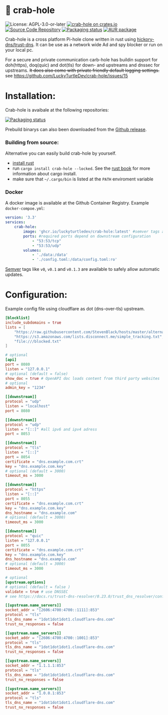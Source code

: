 # 🦀 crab-hole
![License: AGPL-3.0-or-later](https://img.shields.io/badge/license-AGPL--3.0--or--later-blue)
[![crab-hole on crates.io](https://img.shields.io/crates/v/crab-hole)](https://crates.io/crates/crab-hole)
[![Source Code Repository](https://img.shields.io/badge/Code-On%20GitHub-blue?logo=GitHub)](https://github.com/LuckyTurtleDev/crab-hole)
[![Packaging status](https://repology.org/badge/tiny-repos/crab-hole.svg)](https://repology.org/project/crab-hole/versions) 
[![AUR package](https://repology.org/badge/version-for-repo/aur/crab-hole.svg)](https://aur.archlinux.org/packages/crab-hole)

Crab-hole is a cross platform Pi-hole clone written in rust using [hickory-dns/trust-dns](https://github.com/hickory-dns/hickory-dns).
It can be use as a network wide Ad and spy blocker or run on your local pc.

For a secure and private communication carb-hole has buildin support for doh(https), doq(quic) and dot(tls) for down- and upstreams and dnssec for upstreams.
~~It does also come with private friendly default logging settings.~~ see https://github.com/LuckyTurtleDev/crab-hole/issues/15

# Installation: 
Crab-hole is avaibale at the following repositories:

[![Packaging status](https://repology.org/badge/vertical-allrepos/crab-hole.svg)](https://repology.org/project/crab-hole/versions)

Prebuild binarys can also been downloaded from the [Github release](https://github.com/LuckyTurtleDev/crab-hole/releases/latest).


### Building from source: 
Alternative you can easily build crab-hole by yourself.
* [install rust](https://www.rust-lang.org/tools/install)
* run `cargo install crab-hole --locked`.
See the [rust book](https://doc.rust-lang.org/cargo/commands/cargo-install.html) for more information about cargo install.
* make sure that `~/.cargo/bin` is listed at the `PATH` enviroment variable

### Docker
A docker image is available at the Github Container Registry.
Example `docker-compoe.yml`:
```yml
version: '3.3'
services:
    crab-hole:
        image: 'ghcr.io/luckyturtledev/crab-hole:latest' #semver tags are available
        ports: #required ports depend on downstream configuration
            - "53:53/tcp"
            - "53:53/udp"
        volumes:
            - './data:/data'
            - './config.toml:/data/config.toml:ro'
```
[Semver](https://semver.org/) tags like `v0`, `v0.1` and `v0.1.3` are available to safely allow automatic updates.

# Configuration:
Example config file using cloudflare as dot (dns-over-tls) upstream.
```toml
[blocklist]
include_subdomains = true
lists = [
	"https://raw.githubusercontent.com/StevenBlack/hosts/master/alternates/fakenews-gambling-porn/hosts",
	"https://s3.amazonaws.com/lists.disconnect.me/simple_tracking.txt",
	"file:///blocked.txt"
]

# optional
[api]
port = 8080
listen = "127.0.0.1"
# optional (default = false)
show_doc = true # OpenAPI doc loads content from third party websites
# optional
admin_key = "1234"

[[downstream]]
protocol = "udp"
listen = "localhost"
port = 8080

[[downstream]]
protocol = "udp"
listen = "[::]" #all ipv6 and ipv4 adress
port = 8053

[[downstream]]
protocol = "tls"
listen = "[::]"
port = 8054
certificate = "dns.example.com.crt"
key = "dns.example.com.key"
# optional (default = 3000)
timeout_ms = 3000

[[downstream]]
protocol = "https"
listen = "[::]"
port = 8055
certificate = "dns.example.com.crt"
key = "dns.example.com.key"
dns_hostname = "dns.example.com"
# optional (default = 3000)
timeout_ms = 3000

[[downstream]]
protocol = "quic"
listen = "127.0.0.1"
port = 8055
certificate = "dns.example.com.crt"
key = "dns.example.com.key"
dns_hostname = "dns.example.com"
# optional (default = 3000)
timeout_ms = 3000

# optional
[upstream.options]
# optional (default = false )
validate = true # use DNSSEC
# see https://docs.rs/trust-dns-resolver/0.23.0/trust_dns_resolver/config/struct.ResolverOpts.html for all options

[[upstream.name_servers]]
socket_addr = "[2606:4700:4700::1111]:853"
protocol = "tls"
tls_dns_name = "1dot1dot1dot1.cloudflare-dns.com"
trust_nx_responses = false

[[upstream.name_servers]]
socket_addr = "[2606:4700:4700::1001]:853"
protocol = "tls"
tls_dns_name = "1dot1dot1dot1.cloudflare-dns.com"
trust_nx_responses = false

[[upstream.name_servers]]
socket_addr = "1.1.1.1:853"
protocol = "tls"
tls_dns_name = "1dot1dot1dot1.cloudflare-dns.com"
trust_nx_responses = false

[[upstream.name_servers]]
socket_addr = "1.0.0.1:853"
protocol = "tls"
tls_dns_name = "1dot1dot1dot1.cloudflare-dns.com"
trust_nx_responses = false
```
